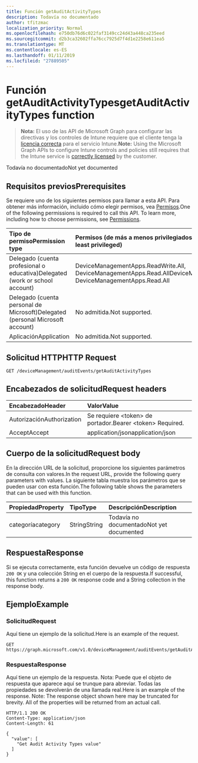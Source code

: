 ```yaml
---
title: Función getAuditActivityTypes
description: Todavía no documentado
author: tfitzmac
localization_priority: Normal
ms.openlocfilehash: e750db76d6c022faf3149cc24d43a448ca235eed
ms.sourcegitcommit: d2b3ca32602ffa76cc7925d7f4d1e2258e611ea5
ms.translationtype: MT
ms.contentlocale: es-ES
ms.lasthandoff: 01/11/2019
ms.locfileid: "27889505"
---
```

# <a name="getauditactivitytypes-function"></a><span data-ttu-id="d4d81-103">Función getAuditActivityTypes</span><span class="sxs-lookup"><span data-stu-id="d4d81-103">getAuditActivityTypes function</span></span>

> <span data-ttu-id="d4d81-104">**Nota:** El uso de las API de Microsoft Graph para configurar las directivas y los controles de Intune requiere que el cliente tenga la [licencia correcta](https://go.microsoft.com/fwlink/?linkid=839381) para el servicio Intune.</span><span class="sxs-lookup"><span data-stu-id="d4d81-104">**Note:** Using the Microsoft Graph APIs to configure Intune controls and policies still requires that the Intune service is [correctly licensed](https://go.microsoft.com/fwlink/?linkid=839381) by the customer.</span></span>

<span data-ttu-id="d4d81-105">Todavía no documentado</span><span class="sxs-lookup"><span data-stu-id="d4d81-105">Not yet documented</span></span>
## <a name="prerequisites"></a><span data-ttu-id="d4d81-106">Requisitos previos</span><span class="sxs-lookup"><span data-stu-id="d4d81-106">Prerequisites</span></span>
<span data-ttu-id="d4d81-p101">Se requiere uno de los siguientes permisos para llamar a esta API. Para obtener más información, incluido cómo elegir permisos, vea [Permisos](/graph/permissions-reference).</span><span class="sxs-lookup"><span data-stu-id="d4d81-p101">One of the following permissions is required to call this API. To learn more, including how to choose permissions, see [Permissions](/graph/permissions-reference).</span></span>

|<span data-ttu-id="d4d81-109">Tipo de permiso</span><span class="sxs-lookup"><span data-stu-id="d4d81-109">Permission type</span></span>|<span data-ttu-id="d4d81-110">Permisos (de más a menos privilegiados)</span><span class="sxs-lookup"><span data-stu-id="d4d81-110">Permissions (from most to least privileged)</span></span>|
|:---|:---|
|<span data-ttu-id="d4d81-111">Delegado (cuenta profesional o educativa)</span><span class="sxs-lookup"><span data-stu-id="d4d81-111">Delegated (work or school account)</span></span>|<span data-ttu-id="d4d81-112">DeviceManagementApps.ReadWrite.All, DeviceManagementApps.Read.All</span><span class="sxs-lookup"><span data-stu-id="d4d81-112">DeviceManagementApps.ReadWrite.All, DeviceManagementApps.Read.All</span></span>|
|<span data-ttu-id="d4d81-113">Delegado (cuenta personal de Microsoft)</span><span class="sxs-lookup"><span data-stu-id="d4d81-113">Delegated (personal Microsoft account)</span></span>|<span data-ttu-id="d4d81-114">No admitida.</span><span class="sxs-lookup"><span data-stu-id="d4d81-114">Not supported.</span></span>|
|<span data-ttu-id="d4d81-115">Aplicación</span><span class="sxs-lookup"><span data-stu-id="d4d81-115">Application</span></span>|<span data-ttu-id="d4d81-116">No admitida.</span><span class="sxs-lookup"><span data-stu-id="d4d81-116">Not supported.</span></span>|

## <a name="http-request"></a><span data-ttu-id="d4d81-117">Solicitud HTTP</span><span class="sxs-lookup"><span data-stu-id="d4d81-117">HTTP Request</span></span>
<!-- {
  "blockType": "ignored"
}
-->
``` http
GET /deviceManagement/auditEvents/getAuditActivityTypes
```

## <a name="request-headers"></a><span data-ttu-id="d4d81-118">Encabezados de solicitud</span><span class="sxs-lookup"><span data-stu-id="d4d81-118">Request headers</span></span>
|<span data-ttu-id="d4d81-119">Encabezado</span><span class="sxs-lookup"><span data-stu-id="d4d81-119">Header</span></span>|<span data-ttu-id="d4d81-120">Valor</span><span class="sxs-lookup"><span data-stu-id="d4d81-120">Value</span></span>|
|:---|:---|
|<span data-ttu-id="d4d81-121">Autorización</span><span class="sxs-lookup"><span data-stu-id="d4d81-121">Authorization</span></span>|<span data-ttu-id="d4d81-122">Se requiere &lt;token&gt; de portador.</span><span class="sxs-lookup"><span data-stu-id="d4d81-122">Bearer &lt;token&gt; Required.</span></span>|
|<span data-ttu-id="d4d81-123">Accept</span><span class="sxs-lookup"><span data-stu-id="d4d81-123">Accept</span></span>|<span data-ttu-id="d4d81-124">application/json</span><span class="sxs-lookup"><span data-stu-id="d4d81-124">application/json</span></span>|

## <a name="request-body"></a><span data-ttu-id="d4d81-125">Cuerpo de la solicitud</span><span class="sxs-lookup"><span data-stu-id="d4d81-125">Request body</span></span>
<span data-ttu-id="d4d81-126">En la dirección URL de la solicitud, proporcione los siguientes parámetros de consulta con valores.</span><span class="sxs-lookup"><span data-stu-id="d4d81-126">In the request URL, provide the following query parameters with values.</span></span>
<span data-ttu-id="d4d81-127">La siguiente tabla muestra los parámetros que se pueden usar con esta función.</span><span class="sxs-lookup"><span data-stu-id="d4d81-127">The following table shows the parameters that can be used with this function.</span></span>

|<span data-ttu-id="d4d81-128">Propiedad</span><span class="sxs-lookup"><span data-stu-id="d4d81-128">Property</span></span>|<span data-ttu-id="d4d81-129">Tipo</span><span class="sxs-lookup"><span data-stu-id="d4d81-129">Type</span></span>|<span data-ttu-id="d4d81-130">Descripción</span><span class="sxs-lookup"><span data-stu-id="d4d81-130">Description</span></span>|
|:---|:---|:---|
|<span data-ttu-id="d4d81-131">categoría</span><span class="sxs-lookup"><span data-stu-id="d4d81-131">category</span></span>|<span data-ttu-id="d4d81-132">String</span><span class="sxs-lookup"><span data-stu-id="d4d81-132">String</span></span>|<span data-ttu-id="d4d81-133">Todavía no documentado</span><span class="sxs-lookup"><span data-stu-id="d4d81-133">Not yet documented</span></span>|



## <a name="response"></a><span data-ttu-id="d4d81-134">Respuesta</span><span class="sxs-lookup"><span data-stu-id="d4d81-134">Response</span></span>
<span data-ttu-id="d4d81-135">Si se ejecuta correctamente, esta función devuelve un código de respuesta `200 OK` y una colección String en el cuerpo de la respuesta.</span><span class="sxs-lookup"><span data-stu-id="d4d81-135">If successful, this function returns a `200 OK` response code and a String collection in the response body.</span></span>

## <a name="example"></a><span data-ttu-id="d4d81-136">Ejemplo</span><span class="sxs-lookup"><span data-stu-id="d4d81-136">Example</span></span>
### <a name="request"></a><span data-ttu-id="d4d81-137">Solicitud</span><span class="sxs-lookup"><span data-stu-id="d4d81-137">Request</span></span>
<span data-ttu-id="d4d81-138">Aquí tiene un ejemplo de la solicitud.</span><span class="sxs-lookup"><span data-stu-id="d4d81-138">Here is an example of the request.</span></span>
``` http
GET https://graph.microsoft.com/v1.0/deviceManagement/auditEvents/getAuditActivityTypes(category='parameterValue')
```

### <a name="response"></a><span data-ttu-id="d4d81-139">Respuesta</span><span class="sxs-lookup"><span data-stu-id="d4d81-139">Response</span></span>
<span data-ttu-id="d4d81-p103">Aquí tiene un ejemplo de la respuesta. Nota: Puede que el objeto de respuesta que aparece aquí se trunque para abreviar. Todas las propiedades se devolverán de una llamada real.</span><span class="sxs-lookup"><span data-stu-id="d4d81-p103">Here is an example of the response. Note: The response object shown here may be truncated for brevity. All of the properties will be returned from an actual call.</span></span>
``` http
HTTP/1.1 200 OK
Content-Type: application/json
Content-Length: 61

{
  "value": [
    "Get Audit Activity Types value"
  ]
}
```



